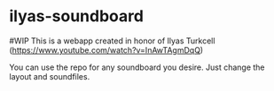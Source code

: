 # ilyas-soundboard

#WIP
This is a webapp created in honor of Ilyas Turkcell (https://www.youtube.com/watch?v=InAwTAgmDqQ)

You can use the repo for any soundboard you desire. Just change the layout and soundfiles.
